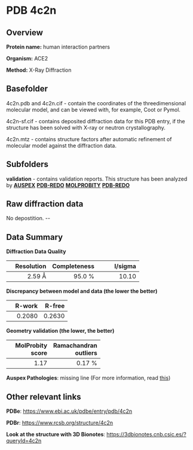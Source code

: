 # PDB 4c2n

## Overview

**Protein name:** human interaction partners

**Organism:** ACE2

**Method:** X-Ray Diffraction

## Basefolder

4c2n.pdb and 4c2n.cif - contain the coordinates of the threedimensional molecular model, and can be viewed with, for example, Coot or Pymol.

4c2n-sf.cif - contains deposited diffraction data for this PDB entry, if the structure has been solved with X-ray or neutron crystallography.

4c2n.mtz - contains structure factors after automatic refinement of molecular model against the diffraction data.

## Subfolders





**validation** - contains validation reports. This structure has been analyzed by [**AUSPEX**](https://github.com/thorn-lab/coronavirus_structural_task_force/tree/master/pdb/human_interaction_partners/ACE2/4c2n/validation/auspex) [**PDB-REDO**](https://github.com/thorn-lab/coronavirus_structural_task_force/tree/master/pdb/human_interaction_partners/ACE2/4c2n/validation/pdb-redo) [**MOLPROBITY**](https://github.com/thorn-lab/coronavirus_structural_task_force/tree/master/pdb/human_interaction_partners/ACE2/4c2n/validation/molprobity) [**PDB-REDO**](https://github.com/thorn-lab/coronavirus_structural_task_force/blob/master/pdb/human_interaction_partners/ACE2/4c2n/validation/Xtriage_output.log) 

## Raw diffraction data

No depostition. --<br> 

## Data Summary
**Diffraction Data Quality**

|   | Resolution | Completeness| I/sigma |
|---|-------------:|----------------:|--------------:|
|   |2.59 Å|95.0  %|<img width=50/>10.10|

**Discrepancy between model and data (the lower the better)**

|   | **R-work**| **R-free**   
|---|-------------:|----------------:|           
||  0.2080|  0.2630|

**Geometry validation (the lower, the better)**

|   |**MolProbity<br>score**| **Ramachandran<br>outliers** 
|---|-------------:|----------------:|
||  1.17|  0.17 %|

**Auspex Pathologies**: missing line (For more information, read [this](https://github.com/thorn-lab/coronavirus_structural_task_force/blob/master/pdb/human_interaction_partners/ACE2/4c2n/validation/auspex/4c2n_auspex_comments.txt))

 



## Other relevant links 
**PDBe**:  https://www.ebi.ac.uk/pdbe/entry/pdb/4c2n
 
**PDBr**: https://www.rcsb.org/structure/4c2n 

**Look at the structure with 3D Bionotes**: https://3dbionotes.cnb.csic.es/?queryId=4c2n


